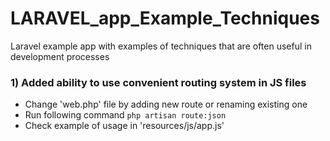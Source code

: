 # LARAVEL_app_Example_Techniques
Laravel example app with examples of techniques that are often useful in development processes


### 1) Added ability to use convenient routing system in JS files
- Change 'web.php' file by adding new route or renaming existing one
- Run following command
``
php artisan route:json
``
- Check example of usage in 'resources/js/app.js'
